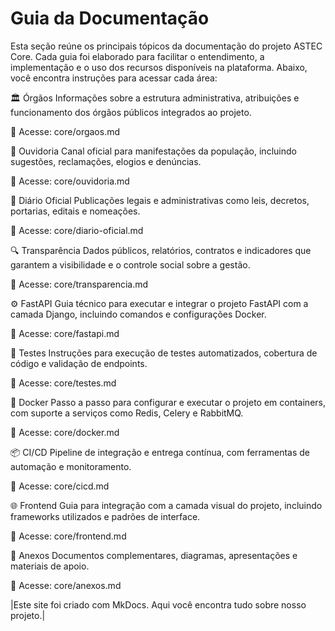 # Guia da Documentação
 Esta seção reúne os principais tópicos da documentação do projeto ASTEC Core. Cada guia foi elaborado para facilitar o entendimento, a implementação e o uso dos recursos disponíveis na plataforma. Abaixo, você encontra instruções para acessar cada área:

🏛️ Órgãos
Informações sobre a estrutura administrativa, atribuições e funcionamento dos órgãos públicos integrados ao projeto.

📍 Acesse: core/orgaos.md

📣 Ouvidoria
Canal oficial para manifestações da população, incluindo sugestões, reclamações, elogios e denúncias.

📍 Acesse: core/ouvidoria.md

📘 Diário Oficial
Publicações legais e administrativas como leis, decretos, portarias, editais e nomeações.

📍 Acesse: core/diario-oficial.md

🔍 Transparência
Dados públicos, relatórios, contratos e indicadores que garantem a visibilidade e o controle social sobre a gestão.

📍 Acesse: core/transparencia.md

⚙️ FastAPI
Guia técnico para executar e integrar o projeto FastAPI com a camada Django, incluindo comandos e configurações Docker.

📍 Acesse: core/fastapi.md

🧪 Testes
Instruções para execução de testes automatizados, cobertura de código e validação de endpoints.

📍 Acesse: core/testes.md

🐳 Docker
Passo a passo para configurar e executar o projeto em containers, com suporte a serviços como Redis, Celery e RabbitMQ.

📍 Acesse: core/docker.md

📦 CI/CD
Pipeline de integração e entrega contínua, com ferramentas de automação e monitoramento.

📍 Acesse: core/cicd.md

🌐 Frontend
Guia para integração com a camada visual do projeto, incluindo frameworks utilizados e padrões de interface.

📍 Acesse: core/frontend.md

📎 Anexos
Documentos complementares, diagramas, apresentações e materiais de apoio.

📍 Acesse: core/anexos.md

|Este site foi criado com MkDocs. Aqui você encontra tudo sobre nosso projeto.|
